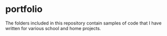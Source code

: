 # portfolio

The folders included in this repository contain samples of code that I have written for various school and home projects.
